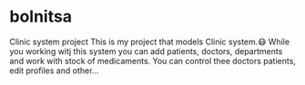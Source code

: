 # bolnitsa
Clinic system project
This is my project that models Clinic system.😷
While you working witj this system you can add patients, doctors, departments and work with stock of medicaments.
You can control thee doctors patients, edit profiles and other...
